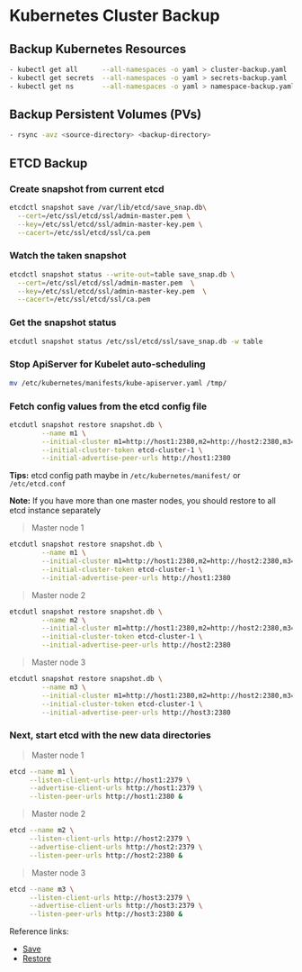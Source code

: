 
# Kubernetes Cluster Backup

## Backup Kubernetes Resources

```bash
- kubectl get all      --all-namespaces -o yaml > cluster-backup.yaml
- kubectl get secrets  --all-namespaces -o yaml > secrets-backup.yaml
- kubectl get ns       --all-namespaces -o yaml > namespace-backup.yaml
```

## Backup Persistent Volumes (PVs)

```bash
- rsync -avz <source-directory> <backup-directory>
```

## ETCD Backup

### Create snapshot from current etcd

```bash
etcdctl snapshot save /var/lib/etcd/save_snap.db\
  --cert=/etc/ssl/etcd/ssl/admin-master.pem \
  --key=/etc/ssl/etcd/ssl/admin-master-key.pem \
  --cacert=/etc/ssl/etcd/ssl/ca.pem
```

### Watch the taken snapshot

```bash
etcdctl snapshot status --write-out=table save_snap.db \
  --cert=/etc/ssl/etcd/ssl/admin-master.pem  \
  --key=/etc/ssl/etcd/ssl/admin-master-key.pem  \
  --cacert=/etc/ssl/etcd/ssl/ca.pem
```

### Get the snapshot status

```bash
etcdutl snapshot status /etc/ssl/etcd/ssl/save_snap.db -w table
```

### Stop ApiServer for Kubelet auto-scheduling

```bash
mv /etc/kubernetes/manifests/kube-apiserver.yaml /tmp/
```

### Fetch config values from the etcd config file

```bash
etcdutl snapshot restore snapshot.db \
        --name m1 \
        --initial-cluster m1=http://host1:2380,m2=http://host2:2380,m3=http://host3:2380 \
        --initial-cluster-token etcd-cluster-1 \
        --initial-advertise-peer-urls http://host1:2380
```

**Tips:** etcd config path maybe in `/etc/kubernetes/manifest/` or `/etc/etcd.conf`

**Note:** If you have more than one master nodes, you should restore to all etcd instance separately

> Master node 1

```bash
etcdutl snapshot restore snapshot.db \
        --name m1 \
        --initial-cluster m1=http://host1:2380,m2=http://host2:2380,m3=http://host3:2380 \
        --initial-cluster-token etcd-cluster-1 \
        --initial-advertise-peer-urls http://host1:2380
```

> Master node 2

```bash
etcdutl snapshot restore snapshot.db \
        --name m2 \
        --initial-cluster m1=http://host1:2380,m2=http://host2:2380,m3=http://host3:2380 \
        --initial-cluster-token etcd-cluster-1 \
        --initial-advertise-peer-urls http://host2:2380
```

> Master node 3

```bash
etcdutl snapshot restore snapshot.db \
        --name m3 \
        --initial-cluster m1=http://host1:2380,m2=http://host2:2380,m3=http://host3:2380 \
        --initial-cluster-token etcd-cluster-1 \
        --initial-advertise-peer-urls http://host3:2380
```

### Next, start etcd with the new data directories

> Master node 1

```bash
etcd --name m1 \
     --listen-client-urls http://host1:2379 \
     --advertise-client-urls http://host1:2379 \
     --listen-peer-urls http://host1:2380 &
```

> Master node 2

```bash
etcd --name m2 \
     --listen-client-urls http://host2:2379 \
     --advertise-client-urls http://host2:2379 \
     --listen-peer-urls http://host2:2380 &
```

> Master node 3

```bash
etcd --name m3 \
     --listen-client-urls http://host3:2379 \
     --advertise-client-urls http://host3:2379 \
     --listen-peer-urls http://host3:2380 &
```

Reference links:

- [Save](https://etcd.io/docs/v3.5/tutorials/how-to-save-database/)
- [Restore](https://etcd.io/docs/v3.5/op-guide/recovery/)
